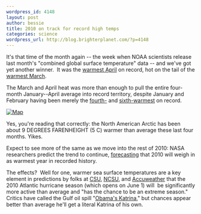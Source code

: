 ```yaml
--- 
wordpress_id: 4148
layout: post
author: bessie
title: 2010 on track for record high temps
categories: science
wordpress_url: http://blog.brighterplanet.com/?p=4148
---
```

It's that time of the month again -- the week when NOAA scientists release last month's "combined global surface temperature" data -- and we've got yet another winner.  It was the <a href="http://www.noaanews.noaa.gov/stories2010/20100517_globalstats.html">warmest April</a> on record, hot on the tail of the <a href="http://www.noaanews.noaa.gov/stories2010/20100415_marchstats.html">warmest March</a>.

The March and April heat was more than enough to pull the entire four-month January--April average into record territory, despite January and February having been merely the <a href="http://www.ncdc.noaa.gov/sotc/?report=global&amp;year=2010&amp;month=1&amp;submitted=Get+Report">fourth-</a> and <a href="http://www.noaanews.noaa.gov/stories2010/20100316_globalstats.html">sixth-warmest</a> on record.

[![Map](http://farm2.static.flickr.com/1139/4622312578_325f3eda3e.jpg)](http://www.noaanews.noaa.gov/stories2010/images/Jan-Apr2010.jpg)

Yes, you're reading that correctly: the North American Arctic has been about 9 DEGREES FARENHEIGHT (5 C) warmer than average these last four months.  Yikes.

Expect to see more of the same as we move into the rest of 2010: NASA researchers predict the trend to continue, <a href="http://data.giss.nasa.gov/gistemp/paper/gistemp2010_draft0319.pdf">forecasting</a> that 2010 will weigh in as warmest year in recorded history.

The effects?  Well for one, warmer sea surface temperatures are a key element in predictions by folks at <a href="http://hurricane.atmos.colostate.edu/Forecasts/2010/april2010/apr2010.pdf">CSU</a>, <a href="http://news.ncsu.edu/releases/hurricane10/">NCSU</a>, and <a href="http://www.accuweather.com/blogs/news/story/25984/joe-bastardi-more-active-2010-1.asp">Accuweather</a> that the 2010 Atlantic hurricane season (which opens on June 1) will  be significantly more active than average and "has the chance to be an extreme season."  Critics have called the Gulf oil spill "<a href="http://www.nytimes.com/2010/05/19/opinion/19friedman.html?hp">Obama's Katrina</a>," but chances appear better than average he'll get a literal Katrina of his own.
